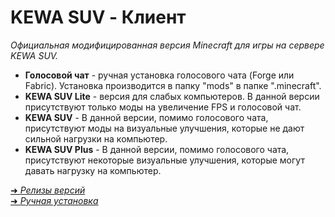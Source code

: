 # KEWA SUV - Клиент
*Официальная модифицированная версия Minecraft для игры на сервере KEWA SUV.*

- **Голосовой чат** - ручная установка голосового чата (Forge или Fabric). Установка производится в папку "mods" в папке ".minecraft".<br/>
- **KEWA SUV Lite** - версия для слабых компьютеров. В данной версии присутствуют только моды на увеличение FPS и голосовой чат.<br/>
- **KEWA SUV** - В данной версии, помимо голосового чата, присутствуют моды на визуальные улучшения, которые не дают сильной нагрузки на компьютер.<br/>
- **KEWA SUV Plus** - В данной версии, помимо голосового чата, присутствуют некоторые визуальные улучшения, которые могут давать нагрузку на компьютер.<br/>

[➜ *Релизы версий*](https://github.com/kewa-world/kewa_suv_version/releases)<br/>
[➜ *Ручная установка*](https://github.com/kewa-world/kewa_suv_version/tree/main/%D0%93%D0%BE%D0%BB%D0%BE%D1%81%D0%BE%D0%B2%D0%BE%D0%B9%20%D1%87%D0%B0%D1%82)<br/>
